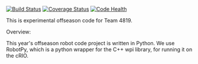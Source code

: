[![Build Status](https://travis-ci.org/Team4819/4819-2014-Offseason-RobotPy.svg?branch=master)](https://travis-ci.org/Team4819/4819-2014-Offseason-RobotPy)
[![Coverage Status](https://coveralls.io/repos/Team4819/4819-2014-Offseason-RobotPy/badge.png)](https://coveralls.io/r/Team4819/4819-2014-Offseason-RobotPy)
[![Code Health](https://landscape.io/github/Team4819/4819-2014-Offseason-RobotPy/master/landscape.png)](https://landscape.io/github/Team4819/4819-2014-Offseason-RobotPy/master)

This is experimental offseason code for Team 4819.

Overview:

This year's offseason robot code project is written in Python. We use RobotPy, which is a python wrapper for the C++ wpi library, for running it on the cRIO.

